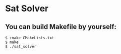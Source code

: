 # **Sat Solver**


## You can build Makefile by yourself:
```
$ cmake CMakeLists.txt
$ make
$ ./sat_solver
```